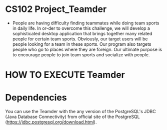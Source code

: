 # CS102 Project_Teamder
* People are having difficulty finding teammates while doing team sports in daily life. In or-der to overcome this challenge, we will develop a sophisticated desktop application that brings together many related people for certain team sports. Obviously, our target users will be people looking for a team in these sports. Our program also targets people who go to places where they are foreign. Our ultimate purpose is to encourage people to join team sports and socialize with people.

# HOW TO EXECUTE Teamder
  

# Dependencies
  You can use the Teamder with the any version of the PostgreSQL's JDBC (Java Database Connectivity) from official site of the PostgreSQL (https://jdbc.postgresql.org/download.html).
